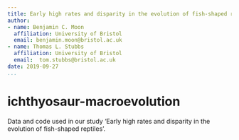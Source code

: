 ```yaml
---
title: Early high rates and disparity in the evolution of fish-shaped reptiles
author:
- name: Benjamin C. Moon
  affiliation: University of Bristol
  email: benjamin.moon@bristol.ac.uk
- name: Thomas L. Stubbs
  affiliation: University of Bristol
  email:  tom.stubbs@bristol.ac.uk
date: 2019-09-27
...
```


# ichthyosaur-macroevolution

Data and code used in our study ‘Early high rates and disparity in the evolution of fish-shaped reptiles’.

